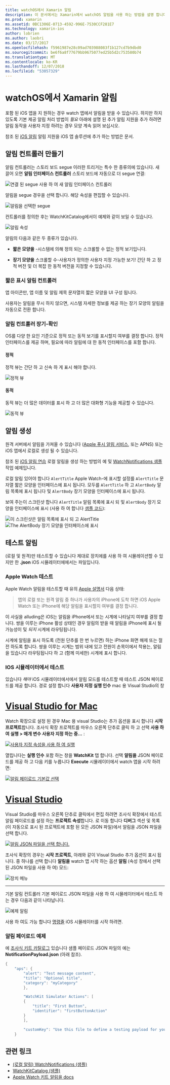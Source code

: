 ```yaml
---
title: watchOS에서 Xamarin 알림
description: 이 문서에서는 Xamarin에서 watchOS 알림을 사용 하는 방법을 설명 합니다. 알림을 생성 하 고 테스트 알림을 만드는 알림 컨트롤러를 설명 합니다.
ms.prod: xamarin
ms.assetid: 0BC1306E-0713-4592-996E-7530CCF281E7
ms.technology: xamarin-ios
author: lobrien
ms.author: laobri
ms.date: 03/17/2017
ms.openlocfilehash: f5961987e28c09ad703988083f1b127cd7b9dbd0
ms.sourcegitcommit: be6f6a8f77679bb9675077ed25b5d2c753580b74
ms.translationtype: MT
ms.contentlocale: ko-KR
ms.lasthandoff: 12/07/2018
ms.locfileid: "53057329"
---
```

# <a name="watchos-notifications-in-xamarin"></a>watchOS에서 Xamarin 알림

포함 된 iOS 앱을 지 원하는 경우 watch 앱에서 알림을 받을 수 있습니다. 하지만 하지 있도록 기본 제공 알림 처리 방법이 *필요* 아래에 설명 된 추가 알림 지원을 추가 하려면 알림 동작을 사용자 지정 하려는 경우 모양 계속 읽어 보십시오.

참조 된 [iOS 알림](~/ios/platform/user-notifications/deprecated/index.md) 알림 지원을 iOS 앱 솔루션에 추가 하는 방법은 문서.

## <a name="creating-notification-controllers"></a>알림 컨트롤러 만들기

알림 컨트롤러는 스토리 보드 segue 이러한 트리거는 특수 한 종류의에 있습니다. 새 끌어 오면 **알림 인터페이스 컨트롤러** 스토리 보드에 자동으로 더 segue 연결:

![](notifications-images/notification-storyboard1.png "연결 된 segue 사용 하 여 새 알림 인터페이스 컨트롤러")

알림을 segue 경우을 선택 합니다. 해당 속성을 편집할 수 있습니다.

![](notifications-images/notification-storyboard2.png "알림을 선택한 segue")

컨트롤러를 정의한 후는 WatchKitCatalog에서이 예제와 같이 보일 수 있습니다.

![](notifications-images/notifications-segue.png "알림 속성")


알림의 다음과 같은 두 종류가 있습니다.

- **짧은 모양을** -시스템에 의해 정의 되는 스크롤할 수 없는 정적 보기입니다.

- **장기 모양을** 스크롤할 수-사용자가 정의한 사용자 지정 가능한 보기! 간단 하 고 정적 버전 및 더 복잡 한 동적 버전을 지정할 수 있습니다.

### <a name="short-look-notification-controller"></a>짧은 표시 알림 컨트롤러

앱 아이콘만, 앱 이름 및 알림 제목 문자열의 짧은 모양을 UI 구성 됩니다.

사용자는 알림을 무시 하지 않으면, 시스템 자세한 정보를 제공 하는 장기 모양의 알림을 자동으로 전환 합니다.


### <a name="long-look-notification-controller"></a>알림 컨트롤러 장기-확인

OS를 다양 한 요인 기준으로 정적 또는 동적 보기를 표시할지 여부를 결정 합니다. 정적 인터페이스를 제공 하며, 필요에 따라 알림에 대 한 동적 인터페이스를 포함 합니다.

#### <a name="static"></a>정적

정적 뷰는 간단 하 고 신속 하 게 표시 해야 합니다.

![](notifications-images/notification-static.png "정적 뷰")

#### <a name="dynamic"></a>동적

동적 뷰는 더 많은 데이터를 표시 하 고 더 많은 대화형 기능을 제공할 수 있습니다.

![](notifications-images/notification-dynamic.png "동적 뷰")


## <a name="generating-notifications"></a>알림 생성

원격 서버에서 알림을 가져올 수 있습니다 ([Apple 푸시 알림 서비스](https://developer.apple.com/library/ios/documentation/NetworkingInternet/Conceptual/RemoteNotificationsPG/Chapters/ApplePushService.html), 또는 APNS) 또는 iOS 앱에서 로컬로 생성 될 수 있습니다.

참조 된 [iOS 알림 연습](~/ios/platform/user-notifications/deprecated/local-notifications-in-ios-walkthrough.md) 로컬 알림을 생성 하는 방법의 예 및 [WatchNotifications 샘플](https://developer.xamarin.com/samples/monotouch/WatchKit/WatchNotifications/) 작업 예제입니다.

로컬 알림 있어야 합니다 `AlertTitle` Apple Watch-에 표시할 설정를 `AlertTitle` 문자열 짧은 모양을 인터페이스에 표시 됩니다. 모두를 `AlertTitle` 하 고 `AlertBody` 알림 목록에 표시 됩니다 및 `AlertBody` 장기 모양을 인터페이스에 표시 됩니다.

보여 주는이 스크린샷 합니다 `AlertTitle` 알림 목록에 표시 되 및 `AlertBody` 장기 모양을 인터페이스에 표시 (사용 하 여 합니다 [샘플 코드](https://developer.xamarin.com/samples/monotouch/WatchKit/WatchNotifications/)):

![](notifications-images/watch-notificationslist-sml.png "이 스크린샷은 알림 목록에 표시 되 고 AlertTitle") ![](notifications-images/watch-notificationcontroller-sml.png "The AlertBody 장기 모양을 인터페이스에 표시")

## <a name="testing-notifications"></a>테스트 알림

(로컬 및 원격)만 테스트할 수 있습니다 제대로 장치에를 사용 하 여 시뮬레이션할 수 있지만 한 **.json** iOS 시뮬레이터에에서는 파일입니다.

### <a name="testing-on-apple-watch"></a>Apple Watch 테스트

Apple Watch 알림을 테스트할 때 유의 [Apple 설명서](https://developer.apple.com/library/ios/documentation/General/Conceptual/WatchKitProgrammingGuide/BasicSupport.html) 다음 상태:

> 앱의 로컬 또는 원격 알림 중 하나가 사용자의 iPhone에 도착 하면 iOS Apple Watch 또는 iPhone에 해당 알림을 표시할지 여부를 결정 합니다.

이 사실을 alluding은 iOS는 알림을 iPhone에서 또는 시계에 나타날지 여부를 결정 합니다. 쌍을 이루는 iPhone 활성 상태인 경우 알림의 받을 때 알림을 iPhone에 표시 될 가능성이 및 *되지* 시계에 라우팅됩니다.

시계에 알림을 표시 하도록 (전원 단추를 한 번 누르면) 하는 iPhone 화면 해제 또는 절전 하도록 합니다. 쌍을 이루는 시계는 범위 내에 있고 전원이 손목이에서 착용는, 알림을 있습니다 라우팅됩니다 하 고 (함께 미세한) 시계에 표시 합니다.

### <a name="testing-on-the-ios-simulator"></a>IOS 시뮬레이터에서 테스트

있습니다 *해야* iOS 시뮬레이터에서에서 알림 모드를 테스트할 때 테스트 JSON 페이로드를 제공 합니다. 경로 설정 합니다 **사용자 지정 실행 인수** mac 용 Visual Studio의 창

# <a name="visual-studio-for-mactabmacos"></a>[Visual Studio for Mac](#tab/macos)

Watch 확장으로 설정 된 경우 Mac 용 visual Studio는 추가 옵션을 표시 합니다 **시작 프로젝트**합니다.
조사식 확장 프로젝트를 마우스 오른쪽 단추로 클릭 하 고 선택 **사용 하 여 실행 > 매개 변수 사용자 지정 하는 중...** :
    
[![](notifications-images/runwith-customparams-sml.png "사용자 지정 속성을 사용 하 여 실행")](notifications-images/runwith-customparams.png#lightbox)
    
열립니다는 **실행 인수** 포함 하는 창을 **WatchKit** 탭 합니다. 선택 **알림을** JSON 페이로드를 제공 하 고 다음 키를 누릅니다 **Execute** 시뮬레이터에서 watch 앱을 시작 하려면:
    
[![](notifications-images/runwith-execargs-sml.png "알림 페이로드 기본값 선택")](notifications-images/runwith-execargs.png#lightbox)

# <a name="visual-studiotabwindows"></a>[Visual Studio](#tab/windows)

Visual Studio를 마우스 오른쪽 단추로 클릭에서 편집 하려면 조사식 확장에서 테스트 알림 페이로드를 설정 하는 **프로젝트 속성**합니다. 로 이동 합니다 **디버그** 섹션 및 목록 (이 자동으로 표시 된 프로젝트에 포함 된 모든 JSON 파일)에서 알림을 JSON 파일을 선택 합니다.
    
[![](notifications-images/runwith-execargs-sml-vs.png "알림 JSON 파일을 선택 합니다.")](notifications-images/runwith-execargs-vs.png#lightbox)

조사식 확장의 경우는 **시작 프로젝트**, 아래와 같이 Visual Studio 추가 옵션이 표시 됩니다. 중 하나를 선택 합니다 **알림을** watch 앱 시작 하는 옵션 **알림** (속성 창에서 선택 된 JSON 파일을 사용 하 여) 모드:
    
![](notifications-images/runwith-vs.png "장치 메뉴")

-----

기본 알림 컨트롤러 기본 페이로드 JSON 파일을 사용 하 여 시뮬레이터에서 테스트 하는 경우 다음과 같이 나타납니다.

![](notifications-images/notification-debug-sml.png "예제 알림")

사용 하 여도 가능 합니다 [명령줄](~/ios/watchos/troubleshooting.md#command_line) iOS 시뮬레이터를 시작 하려면.

### <a name="example-notification-payload"></a>알림 페이로드 예제

에 [조사식 키트 카탈로그](https://developer.xamarin.com/samples/monotouch/watchOS/WatchKitCatalog/) 있습니다 샘플 페이로드 JSON 파일의 예는 **NotificationPayload.json** (아래 참조).

```csharp
{
    "aps": {
        "alert": "Test message content",
        "title": "Optional title",
        "category": "myCategory"
        },

        "WatchKit Simulator Actions": [
        {
            "title": "First Button",
            "identifier": "firstButtonAction"
        }
        ],

        "customKey": "Use this file to define a testing payload for your notifications. The aps dictionary specifies the category, alert text and title. The WatchKit Simulator Actions array can provide info for one or more action buttons in addition to the standard Dismiss button. Any other top level keys are custom payload. If you have multiple such JSON files in your project, you'll be able to choose between them in when selecting to debug the notification interface of your Watch App."
    }
```



## <a name="related-links"></a>관련 링크

- [(로컬 알림) WatchNotifications (샘플)](https://developer.xamarin.com/samples/monotouch/WatchKit/WatchNotifications/)
- [WatchKitCatalog (샘플)](https://developer.xamarin.com/samples/monotouch/watchOS/WatchKitCatalog/)
- [Apple Watch 키트 알림을 docs](https://developer.apple.com/library/ios/documentation/General/Conceptual/WatchKitProgrammingGuide/BasicSupport.html)
